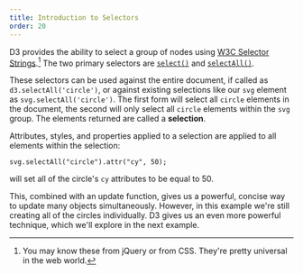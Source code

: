 ```yaml
---
title: Introduction to Selectors
order: 20
---
```


D3 provides the ability to select a group of nodes using [W3C Selector Strings](http://www.w3.org/TR/selectors-api/).[^1] The two primary selectors are [`select()`](https://github.com/d3/d3-selection/blob/master/README.md#selection_select) and [`selectAll()`](https://github.com/d3/d3-selection/blob/master/README.md#selection_selectAll).

These selectors can be used against the entire document, if called as `d3.selectAll('circle')`, or against existing selections like our `svg` element as `svg.selectAll('circle')`.  The first form will select all `circle` elements in the document, the second will only select all `circle` elements within the `svg` group.  The elements returned are called a **selection**.

Attributes, styles, and properties applied to a selection are applied to all elements within the selection:

    svg.selectAll("circle").attr("cy", 50);

will set all of the circle's `cy` attributes to be equal to 50.

This, combined with an update function, gives us a powerful, concise way to update many objects simultaneously.  However, in this example we're still creating all of the circles individually.  D3 gives us an even more powerful technique, which we'll explore in the next example.

[^1]: You may know these from jQuery or from CSS.  They're pretty universal in the web world.  